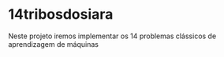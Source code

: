 # 14tribosdosiara
Neste projeto iremos implementar os 14 problemas clássicos de aprendizagem de máquinas
